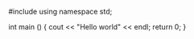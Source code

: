 #include <iostream> 
using namespace std;

int main ()
{
  cout << "Hello world" << endl;
  return 0;
}
